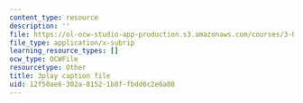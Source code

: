 ```yaml
---
content_type: resource
description: ''
file: https://ol-ocw-studio-app-production.s3.amazonaws.com/courses/3-091-introduction-to-solid-state-chemistry-fall-2018/12f50ae6302a81521b8ffbdd6c2e6a08_u0h5IUouNk0.srt
file_type: application/x-subrip
learning_resource_types: []
ocw_type: OCWFile
resourcetype: Other
title: 3play caption file
uid: 12f50ae6-302a-8152-1b8f-fbdd6c2e6a08
---
```


